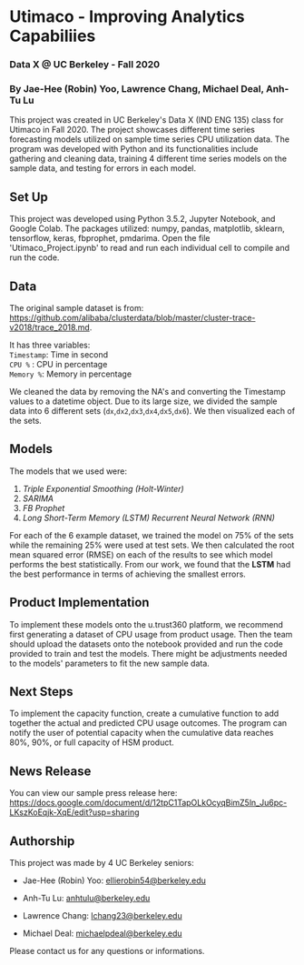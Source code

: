 # Utimaco - Improving Analytics Capabiliies
### Data X @ UC Berkeley - Fall 2020
### By Jae-Hee (Robin) Yoo, Lawrence Chang, Michael Deal, Anh-Tu Lu

This project was created in UC Berkeley's Data X (IND ENG 135) class for Utimaco in Fall 2020. The project showcases different time series forecasting models utilized on sample time series CPU utilization data. The program was developed with Python and its functionalities include gathering and cleaning data, training 4 different time series models on the sample data, and testing for errors in each model.

## Set Up

This project was developed using Python 3.5.2, Jupyter Notebook, and Google Colab. The packages utilized: numpy, pandas, matplotlib, sklearn, tensorflow, keras, fbprophet, pmdarima. Open the file 'Utimaco_Project.ipynb' to read and run each individual cell to compile and run the code.

## Data

The original sample dataset is from:<br/>
https://github.com/alibaba/clusterdata/blob/master/cluster-trace-v2018/trace_2018.md. 
  
It has three variables: <br/>
  ```Timestamp```: Time in second <br/>
  ``` CPU % ``` : CPU in percentage<br/>
  ```Memory %```: Memory in percentage<br/>
  
We cleaned the data by removing the NA's and converting the Timestamp values to a datetime object. Due to its large size, we divided the sample data into 6 different sets (```dx```,```dx2```,```dx3```,```dx4```,```dx5```,```dx6```). We then visualized each of the sets.

## Models

The models that we used were:
  1. *Triple Exponential Smoothing (Holt-Winter)*
  2. *SARIMA*
  3. *FB Prophet*
  4. *Long Short-Term Memory (LSTM) Recurrent Neural Network (RNN)*

For each of the 6 example dataset, we trained the model on 75% of the sets while the remaining 25% were used at test sets. We then calculated the root mean squared error (RMSE) on each of the results to see which model performs the best statistically. From our work, we found that the **LSTM** had the best performance in terms of achieving the smallest errors. 

## Product Implementation

To implement these models onto the u.trust360 platform, we recommend first generating a dataset of CPU usage from product usage. Then the team should upload the datasets onto the notebook provided and run the code provided to train and test the models. There might be adjustments needed to the models' parameters to fit the new sample data. 

## Next Steps

To implement the capacity function, create a cumulative function to add together the actual and predicted CPU usage outcomes. The program can notify the user of potential capacity when the cumulative data reaches 80%, 90%, or full capacity of HSM product. 

## News Release

You can view our sample press release here: <br/>
https://docs.google.com/document/d/12tpC1TapOLkOcyqBimZ5ln_Ju6pc-LKszKoEqjk-XqE/edit?usp=sharing

## Authorship

This project was made by 4 UC Berkeley seniors:

  - Jae-Hee (Robin) Yoo: ellierobin54@berkeley.edu 
  
  - Anh-Tu Lu: anhtulu@berkeley.edu 
  
  - Lawrence Chang: lchang23@berkeley.edu
  
  - Michael Deal: michaelpdeal@berkeley.edu
  
Please contact us for any questions or informations.



